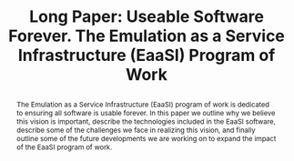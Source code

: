 ---
abstract: 'The Emulation as a Service Infrastructure (EaaSI) program of work is dedicated
  to ensuring all software is usable forever. In this paper we outline why we believe
  this vision is important, describe the technologies included in the EaaSI software,
  describe some of the challenges we face in realizing this vision, and finally outline
  some of the future developments we are working on to expand the impact of the EaaSI
  program of work.   '
creators:
- Cochrane, Euan
date: null
document_url: https://az659834.vo.msecnd.net/eventsairwesteuprod/production-inconference-public/efe683e5f0ae43ba855fdeef297a1007
grand_parent: iPRES
institutions:
- Yale University Library
keywords:
- emulation
- software
- migration
- formats
landing_page_url: null
language: eng
layout: publication
license: CC-BY 4.0 International
notes_url: null
parent: iPRES 2022
presentation_url: null
publication_type: long paper
size: null
source_name: iPRES
title: "Long Paper: Useable Software Forever. \r\nThe Emulation as a Service Infrastructure
  (EaaSI) Program of Work\r\n"
year: 2022
---